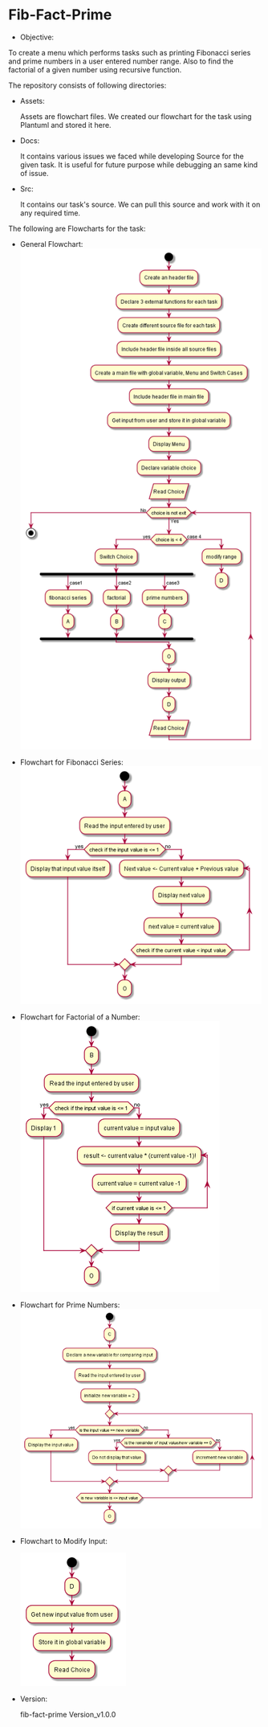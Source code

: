 # Fib-Fact-Prime
- Objective:

To create a menu which performs tasks such as printing Fibonacci series and prime numbers in a user entered number range.
Also to find the factorial of a given number using recursive function.


The repository consists of following directories:

- Assets:

    Assets are flowchart files. We created our flowchart for the task using Plantuml and stored it here.

- Docs:

    It contains various issues we faced while developing Source for the given task. It is useful for future purpose while debugging an same kind of issue.

- Src:

    It contains our task's source. We can pull this source and work with it on any required time.

The following are Flowcharts for the task:

- General Flowchart:
![General Flowchart](assets/main/fib_fact_prime.png)

- Flowchart for Fibonacci Series:
![Fibonacci Flowchart](assets/fibonacci/fibonacci.png)

- Flowchart for Factorial of a Number:
![Factorial Flowchart](assets/factorial/factorial.png)

- Flowchart for Prime Numbers:
![Prime Flowchart](assets/prime/prime.png)

- Flowchart to Modify Input:

    ![Modification Flowchart](assets/modify/modify.png)

- Version:

    fib-fact-prime Version_v1.0.0